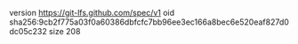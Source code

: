 version https://git-lfs.github.com/spec/v1
oid sha256:9cb2f775a03f0a60386dbfcfc7bb96ee3ec166a8bec6e520eaf827d0dc05c232
size 208
